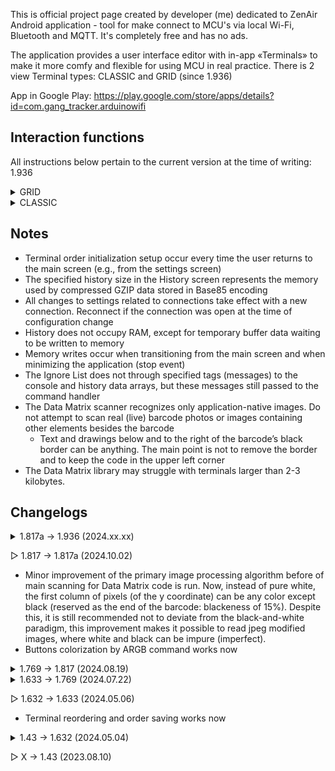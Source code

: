 This is official project page created by developer (me) dedicated to ZenAir Android application - tool for make connect to MCU's via local Wi-Fi, Bluetooth and MQTT. It's completely free and has no ads.

The application provides a user interface editor with in-app «Terminals» to make it more comfy and flexible for using MCU in real practice.
There is 2 view Terminal types: CLASSIC and GRID (since 1.936)

App in Google Play: https://play.google.com/store/apps/details?id=com.gang_tracker.arduinowifi

## Interaction functions
All instructions below pertain to the current version at the time of writing: 1.936

<details>
<summary>GRID</summary>
  
The main way to control the environment from MCU is `zenItem` default commands, here is help table below.
You can also use the commands without an MCU by hand. To do this, enable the «Send messages directly to the internal commands handler» option on the sender item's settings.
```
Non-mqtt commands handling:

		Works with all items

	zenItem index 	setColor 	uint32_t(color)		Set background color for item
	zenItem index 	setColor				Clear background color for item by default color
	zenItem 	setColor 	uint32_t(color)		Set background color for all items
	zenItem 	setColor 				Clear background color for all items by default color
		
		Works with all items

	zenItem index 	setTitle 	your text		Set title text
	zenItem index 	setTitle 				Clear title text
	zenItem 	setTitle 	your text		Set title text for all
	zenItem 	setTitle 				Clear title text for all
	
		Works with: StateItem

	zenItem index	setText 	your text		Set text to extra field for StateItem
	zenItem index	setText 				Clear text in extra field for StateItem
	zenItem 	setText 	your text		Set text to extra field for all StateItems
	zenItem 	setText 				Clear text in extra field for all StateItems
		
		Works with: StateItem and ButtonItem
		* «-» char to ignore param on icon_code place: «zenItem 0 setIcon - 4279522515»

	zenItem index 	setIcon 	uint32_t(icon_code)			Set icon to item
	zenItem index 	setIcon 	uint32_t(icon_code) uint32_t(color) 	Set colorized icon to item
	zenItem index 	setIcon 	-* 		    uint32_t(color) 	Set color to icon
	zenItem index 	setIcon 	-* 					Clear icon color
	zenItem index 	setIcon 						Clear icon & color for item
	zenItem       	setIcon 	uint32_t(icon_code)			Set icon for all items
	zenItem       	setIcon 	uint32_t(icon_code) uint32_t(color)	Set colorized icon for all items
	zenItem       	setIcon 	-* 		    uint32_t(color)	Set color to icon for all items
	zenItem       	setIcon 	-* 					Clear icon color for all items
	zenItem       	setIcon 						Clear icon & color for all items
	
	Example:
		zenItem 0 setTitle hello title
		element of zero index will gives new title: "hello title"
	
MQTT commands handling:
	StateItem:
		Message-to-color (state commands in settings)
		Works with only one element per command (individually - against processing logic of non-mqtt connection)
		Any messages that cannot be processed as color-command will be identified as extra text to insert to the item
	TextLogItem:
		Any message will added to log (except success handled main zenItem commands with «Don't display accepted commands» setting)
	ButtonItem:
		isn't subscriber
	TextFieldItem: 
		isn't subscriber
```
<img src="res/zenItem commands handle demo.gif" width="400" height="">

</details>


<details>
<summary>CLASSIC</summary>

#### The MCU can set the button color defined in the button Settings
1) Activate in: Settings → Buttons! → Button → Enable color changing with commands
2) Set your preferred command with plain text
3) Set your preferred color by clicking to color represent box
4) Receive command from MCU
In sketch it can be:
```c
  client.println("command");
```
Where `client` is `WiFiClient client;` from `#include <ESP8266WiFi.h>`

#### The MCU can set the button color directement in ARGB format
1) Activate in: Settings → Buttons! → Button → Allow to set ARGB color by command as <command button_index uint32_t(color)>
2) Set your preferred command with plain text
3) Receive command from MCU
In sketch it can be:
```c
  #define ARGB_TO_UINT32(a, r, g, b) (((uint32_t)(a) << 24) | ((uint32_t)(r) << 16) | ((uint32_t)(g) << 8) | (uint32_t)(b))
  const uint8_t buttonCount = 4;
  static uint32_t time = 0;
  static uint8_t buttonIndex = 0;
  static uint8_t a = 255, r = 64, g = 128, b = 255;

  if (millis() - time > 50) {
    time = millis();
    if (++buttonIndex > buttonCount-1) buttonIndex = 0;
    uint32_t color = ARGB_TO_UINT32(a, r++, g++, b++);
    client.print("setColor ");
    client.print(buttonIndex);
    client.print(" ");
    client.println(color);
    // First output will be: "setColor 1 4282417407"
  }
```
<img src="res/setColor.gif" width="400" height="300" alt="Color set demo">

#### The MCU can reset all current button colors to the default white with a command
1) Activate in: Settings → Buttons! → Use all button colors clear command
2) Set your preferred command with plain text
3) Receive command from MCU (see instructions above)

#### The MCU can set the button text
1) Activate in: Settings → Buttons! → Button → Enable a text replacement command
2) Set your preferred command with plain text
3) Receive command from MCU
In sketch it can be:
```c
  static uint16_t i = 0;
  client.print("setTextCommand ");
  client.println(i++);
  // It makes next string: "setTextCommand 0"
```
Ensure that the format specified in the app is strictly followed, including maintaining a space between the command and the button future text: "command text"
</details>

## Notes

- Terminal order initialization setup occur every time the user returns to the main screen (e.g., from the settings screen)
- The specified history size in the History screen represents the memory used by compressed GZIP data stored in Base85 encoding
- All changes to settings related to connections take effect with a new connection. Reconnect if the connection was open at the time of configuration change
- History does not occupy RAM, except for temporary buffer data waiting to be written to memory
- Memory writes occur when transitioning from the main screen and when minimizing the application (stop event)
- The Ignore List does not through specified tags (messages) to the console and history data arrays, but these messages still passed to the command handler
- The Data Matrix scanner recognizes only application-native images. Do not attempt to scan real (live) barcode photos or images containing other elements besides the barcode
  - Text and drawings below and to the right of the barcode’s black border can be anything. The main point is not to remove the border and to keep the code in the upper left corner
- The Data Matrix library may struggle with terminals larger than 2-3 kilobytes.

## Changelogs

<details>
<summary>1.817a → 1.936 (2024.xx.xx)</summary>

Thank you to everyone who continues to use my app! In turn, I'm introducing a new version

It's become pretty clear to me that the classic terminal view can't fully satisfy all the needs of IoT devices - it's too inflexible, so I started development. After several months of continuous work, I'm releasing an update

I want to express my gratitude again: as of 24.12.04, we have 479 active users, I really appreciate your dedication and trust in my project and I hope that my subsequent absence won't upset you. The next version will definitely be

"Removed the 'mail to developer' feature" - unfortunately, I can't afford to maintain a normal server for collecting statistics and your messages. Before this update, I used a crutch with mqtt hosting: it worked very poorly. I can't be sure that your messages are getting through. All I got was the messages "123" and "gcv". Please leave feedback on GitHub

Support for the French language has been discontinued, sorry, but 15 people is too few, especially since the quality of the translation left much to be desired

Features:
- Introduced an alpha version of the Grid terminal:
* A new type of user interface with the ability to place elements on a grid, customize their appearance (background, icons, names, content size inside)
* Advanced ability to change all element parameters via commands from microcontrollers
* Available elements: StateItem, TextLogItem, ButtonItem, TextFieldItem
* Planned: Slider, Switch, Linear Chart, Joystick and others

- Added a function to scan the local network for your devices and get the terminal embedded in the device - now you can put the terminal in the controller's memory and retrieve it during the search process. You can find an example on Githab.
- Added autosave
- Added the ability to automatically connect when the application starts

Improvements:
- Saving the scroll position in the list when it is expanded
- Blocking scrolling beyond the nested list
- Added console lines highlighting for more contrast and a numeric score of line on the side
- Added ARGB values (0-255) and white shadow on background for greater contrast to the HSV circle
- Added global button size modifier for classic terminal
- Description text in settings is now highlighted, all pictures have been removed
- Changed last button pressed to softer blue

Fixes:
- Fixed: the settings for the unclickability of the button in the classic terminal were not copied or exported
- On the main settings screen, changes made in the terminals were not saved before restarting
- Fixed export issues: changes made before export are now also saved
- Fixed a bug with the remaining red text when an import attempt failed, even when a simple warning was displayed that should have been yellow
- The timecode was not displayed in the console when the "Don't show repeatable messages" setting was active
- Fixed the display of the time zone for new exported terminals
- Fixed the indent after the button array

Performance:
- Improved codebase
- Reduced text volume of exporting terminal by ~17% by eliminating default values

Other Changes:
- Added a link to GitHub in the main menu
- Removed the "mail to developer" function
- Increased the maximum size of an imported terminal, considered potentially dangerous, to 5120 bytes
- Increased limits of buttons (30 -> 60) and sliders (9 -> 16) for the classic terminal

</details>

▷ 1.817 → 1.817a (2024.10.02)
- Minor improvement of the primary image processing algorithm before of main scanning for Data Matrix code is run. Now, instead of pure white, the first column of pixels (of the y coordinate) can be any color except black (reserved as the end of the barcode: blackeness of 15%). Despite this, it is still recommended not to deviate from the black-and-white paradigm, this improvement makes it possible to read jpeg modified images, where white and black can be impure (imperfect).
- Buttons colorization by ARGB command works now
<details>
<summary>1.769 → 1.817 (2024.08.19)</summary>

I should have released this update a long time ago, but unfortunately I noticed a significant bug with the MQTT buttons too late.

I have plans for the next version to add a real grid panel on which it will be possible to place and move elements. Add a chart at the end...

Performance:
- External data storage library has been removed, streamlining app size
- That migration has reduced required occupied by user data by ~58%

Features:
- Added a new feature to send messages directly to the developer, making it easier to report bugs or suggest features
- Introduced the ability to assign colors to buttons using the ARGB format by MCU (check out an example on GitHub)
- Added visible dashes steps on the slider body at low values

Fixes:
- MQTT buttons and sliders are now fully operational
- Button states are now saved when you exit the app
- Improved slider behavior with small values
- Fixed an issue where the slider did not send value of a single click or at release when the delay setting was enabled
- Removed the "Receiver Delay" setting as it no longer had any functional impact
- The time-based auto-clicker functionality for buttons has been removed

</details>
<details>
<summary>1.633 → 1.769 (2024.07.22)</summary>
I would like to thank everyone who continues to use my App and those who manually send crash reports via email. Thank you!
  
For more information, including other version changelogs and usage examples, you can find the GitHub link on the interface size setting screen (Settings by Default). Also if you want to receive new versions earlier, join the beta testers on the ZenAir App page on the Google Play

Performance:
- Enhanced message processing speed by eliminating memory lookups for console and history limit values
- Reduced battery consumption by migrating from Activity to Compose Navigation

Features:
- Added MQTT connection type
- Added disconnect time progress bar
- Added connection indicator on terminal top
- Added a setting to adjust console height
- Added a setting to include a timestamp in console messages
- Enabled sharing and importing terminals as images with a Data Matrix
- Including an option to insert trusted information about the terminal creator (not encrypted or centralized)
- Implemented a preliminary check of data types (IPv4, port, etc.) at terminal import, for more security
- Added a section in terminal settings for configuring individual sliders (joystick mode and other slider settings for each terminal)
- Introduced 3 new slider settings:
1) Round by x (integer) at sending
2) Set delay for slider sending in millis
3) Send only last value
- Increased the maximum number of buttons from 16 to 30
- Added 3 button-specific functions:
1) Button non-clickability
2) Functionality of the status element. Now, using commands from the controller, you can change the color of the button
3) Button text change functionality from microcontroller (on specific received commands)
- Introduced 3 general button functions:
1) Change the maximum capacity of a button row (1-10)
2) Add a reset button to revert button states
3) Use external command to reset button colors only
- Added a setting to ignore successfully processed commands
- Added a setting to merge the connect and disconnect buttons

Fixes:
- Fixed fonts in Вialog Boxes
- Fixed stack behavior
- Fixed a bug where the last terminal was not deleted
- Fixed a bug where the settings check box did not save the state of setting
- Fixed a bug where disconnections, connections and error messages were added in the disabled console
- Fixed a bug where the console cleaning button did not clear memory data
- Fixed a bug in «Settings by Default» where disabling one and enabling another did not activate the restart button

Known Issues:
- Resource limit settings for the receiver do not currently have any effect
</details>

▷ 1.632 → 1.633 (2024.05.06)
- Terminal reordering and order saving works now
<details>
<summary>1.43 → 1.632 (2024.05.04)</summary>

Performance:
- Reduced a bit RAM usage by two classes merging
- Reduced App size (for ~2MB) by implementing additional shrink configurations
- Reduced storage usage by data compression using Gzip
- Improved implementation of blacklist functionality
- History now loads asynchronously
- Made minor adjustments for better optimization in App layout structure
- The Input Stream (receiver) working is stopped now at disabled Console

Features:
- Added ability to reorder Terminals with long press
- Added Terminal Export/Import possibility (Import: Add New Terminal -> Type Page)
- Added global options to change font size of Console and of common text
- Added «clean» button for the Console
- By joystick send zero, «;» terminator and user's «You have sent:» messages now can be customized in settings
- Added setting for disable view of repeatable (multiple) messages in Console from sliders and pressable buttons
- Added setting of last pressed button showing
- Added visual scroll bar to Console and History
- Introduced Terminal duplication (Terminal Settings -> Top Right Menu)

Fixes:
- Fixed settings UI behavior at unstandart screen sizes
- Slider auto disconnection works correctly now - without sudden closure at repeatedly pressing or at multi taping
- Fixed latency of initialization a new screen caused by data saving event
- Fixed issue where only one line could be selected in History
- Fixed (maybe) Bluetooth caused crashes by adding permission check and their requests event (thanks to the users who sends crash logs by email)

Future:
- MQTT panel addition

</details>

▷ X → 1.43 (2023.08.10)
